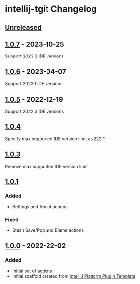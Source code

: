 <!-- Keep a Changelog guide -> https://keepachangelog.com -->

# intellij-tgit Changelog

## [Unreleased]

## [1.0.7] - 2023-10-25

Support 2023.2 IDE versions

## [1.0.6] - 2023-04-07

Support 2023.1 IDE versions

## [1.0.5] - 2022-12-19

Support 2022.3 IDE versions

## [1.0.4]

Specify max supported IDE version limit as 222.*

## [1.0.3]

Remove max supported IDE version limit

## [1.0.1]

### Added

- Settings and About actions

### Fixed

- Stash Save/Pop and Blame actions

## [1.0.0] - 2022-22-02

### Added

- Initial set of actions
- Initial scaffold created from [IntelliJ Platform Plugin Template](https://github.com/JetBrains/intellij-platform-plugin-template)

[Unreleased]: https://github.com/mbinic/intellij-tgit/compare/v1.0.7...HEAD
[1.0.7]: https://github.com/mbinic/intellij-tgit/compare/v1.0.6...v1.0.7
[1.0.6]: https://github.com/mbinic/intellij-tgit/compare/v1.0.5...v1.0.6
[1.0.5]: https://github.com/mbinic/intellij-tgit/compare/v1.0.4...v1.0.5
[1.0.4]: https://github.com/mbinic/intellij-tgit/compare/v1.0.3...v1.0.4
[1.0.3]: https://github.com/mbinic/intellij-tgit/compare/v1.0.1...v1.0.3
[1.0.1]: https://github.com/mbinic/intellij-tgit/compare/v1.0.0...v1.0.1
[1.0.0]: https://github.com/mbinic/intellij-tgit/commits/v1.0.0
